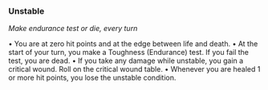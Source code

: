 ### Unstable

_Make endurance test or die, every turn_

•        You are at zero hit points and at the edge between life and death.
•        At the start of your turn, you make a Toughness (Endurance) test. If you fail the test, you are dead.
•        If you take any damage while unstable, you gain a critical wound. Roll on the critical wound table.
•        Whenever you are healed 1 or more hit points, you lose the unstable condition.